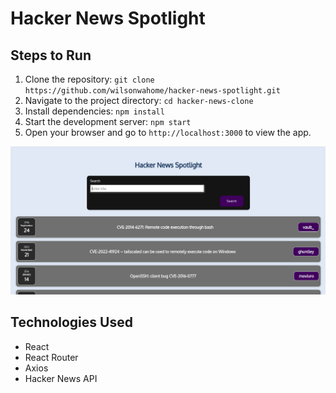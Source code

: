 # Hacker News Spotlight

## Steps to Run

1. Clone the repository: `git clone https://github.com/wilsonwahome/hacker-news-spotlight.git`
2. Navigate to the project directory: `cd hacker-news-clone`
3. Install dependencies: `npm install`
4. Start the development server: `npm start`
5. Open your browser and go to `http://localhost:3000` to view the app.

![project preview](./image.png)

## Technologies Used

- React
- React Router
- Axios
- Hacker News API
